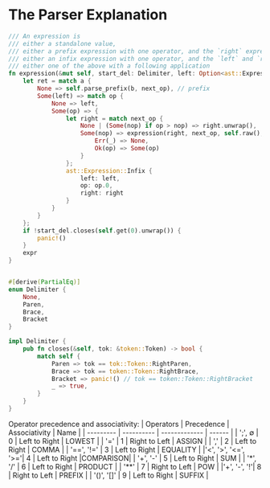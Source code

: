 # The Parser Explanation

```rust
/// An expression is
/// either a standalone value,
/// either a prefix expression with one operator, and the `right` expression, but no a `left` expr, neither a following operation,
/// either an infix expression with one operator, and the `left` and `right` expressions, but no following operation,
/// either one of the above with a following application
fn expression(&mut self, start_del: Delimiter, left: Option<ast::Expression>, op: Option<operator::Op>, right: Option<ast::Expression>, next_op: Option<operator::Op>) -> Expression {
	let ret = match a {
		None => self.parse_prefix(b, next_op), // prefix
		Some(left) => match op {
			None => left,
			Some(op) => {
				let right = match next_op {
					None | (Some(nop) if op > nop) => right.unwrap(),
					Some(nop) => expression(right, next_op, self.raw(), match OpPrec::try_from(self.get(0)) {
						Err(_) => None,
						Ok(op) => Some(op)
					}
				};
				ast::Expression::Infix {
					left: left,
					op: op.0,
					right: right
				}
			}
		}
	};
	if !start_del.closes(self.get(0).unwrap()) {
		panic!()
	}
	expr
}


#[derive(PartialEq)]
enum Delimiter {
    None,
    Paren,
    Brace,
    Bracket
}

impl Delimiter {
    pub fn closes(&self, tok: &token::Token) -> bool {
        match self {
            Paren => tok == tok::Token::RightParen,
            Brace => tok == token::Token::RightBrace,
            Bracket => panic!() // tok == token::Token::RightBracket
            _ => true,
		}
	}
}
```
Operator precedence and associativity:
|  Operators  |  Precedence  |  Associativity |   Name   |
|  ---------  |  ----------  |  ------------- |  ------  |
|   ';', ∅    |      0       |  Left to Right |  LOWEST  |
|     '='     |      1       |  Right to Left |  ASSIGN  |
|     ','     |      2       |  Left to Right |  COMMA   |
| '==', '!='  |      3       |  Left to Right | EQUALITY |
|'<', '>', '<=', '>='|   4   |  Left to Right |COMPARISON|
|   '+', '-'  |      5       |  Left to Right |    SUM   |
|  '\*', '/'  |      6       |  Left to Right |  PRODUCT |
|   '\*\*'    |      7       |  Right to Left |    POW   |
|'+', '-', '!'|      8       |  Right to Left |  PREFIX  |
|  '()', '[]' |      9       |  Left to Right |  SUFFIX  |
